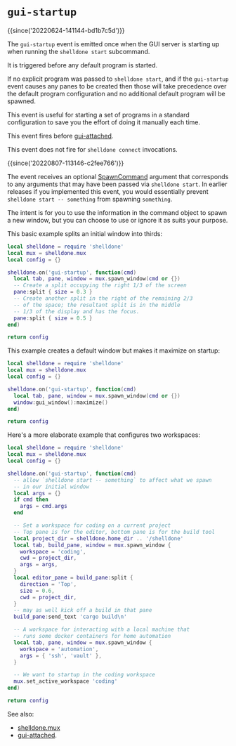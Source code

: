 # `gui-startup`

{{since('20220624-141144-bd1b7c5d')}}

The `gui-startup` event is emitted once when the GUI server is starting up
when running the `shelldone start` subcommand.

It is triggered before any default program is started.

If no explicit program was passed to `shelldone start`, and if the
`gui-startup` event causes any panes to be created then those will take
precedence over the default program configuration and no additional default
program will be spawned.

This event is useful for starting a set of programs in a standard
configuration to save you the effort of doing it manually each time.

This event fires before [gui-attached](gui-attached.md).

This event does not fire for `shelldone connect` invocations.

{{since('20220807-113146-c2fee766')}}

The event receives an optional [SpawnCommand](../SpawnCommand.md) argument that
corresponds to any arguments that may have been passed via `shelldone start`.
In earlier releases if you implemented this event, you would essentially
prevent `shelldone start -- something` from spawning `something`.

The intent is for you to use the information in the command object to
spawn a new window, but you can choose to use or ignore it as suits
your purpose.

This basic example splits an initial window into thirds:

```lua
local shelldone = require 'shelldone'
local mux = shelldone.mux
local config = {}

shelldone.on('gui-startup', function(cmd)
  local tab, pane, window = mux.spawn_window(cmd or {})
  -- Create a split occupying the right 1/3 of the screen
  pane:split { size = 0.3 }
  -- Create another split in the right of the remaining 2/3
  -- of the space; the resultant split is in the middle
  -- 1/3 of the display and has the focus.
  pane:split { size = 0.5 }
end)

return config
```

This example creates a default window but makes it maximize on startup:

```lua
local shelldone = require 'shelldone'
local mux = shelldone.mux
local config = {}

shelldone.on('gui-startup', function(cmd)
  local tab, pane, window = mux.spawn_window(cmd or {})
  window:gui_window():maximize()
end)

return config
```

Here's a more elaborate example that configures two workspaces:

```lua
local shelldone = require 'shelldone'
local mux = shelldone.mux
local config = {}

shelldone.on('gui-startup', function(cmd)
  -- allow `shelldone start -- something` to affect what we spawn
  -- in our initial window
  local args = {}
  if cmd then
    args = cmd.args
  end

  -- Set a workspace for coding on a current project
  -- Top pane is for the editor, bottom pane is for the build tool
  local project_dir = shelldone.home_dir .. '/shelldone'
  local tab, build_pane, window = mux.spawn_window {
    workspace = 'coding',
    cwd = project_dir,
    args = args,
  }
  local editor_pane = build_pane:split {
    direction = 'Top',
    size = 0.6,
    cwd = project_dir,
  }
  -- may as well kick off a build in that pane
  build_pane:send_text 'cargo build\n'

  -- A workspace for interacting with a local machine that
  -- runs some docker containers for home automation
  local tab, pane, window = mux.spawn_window {
    workspace = 'automation',
    args = { 'ssh', 'vault' },
  }

  -- We want to startup in the coding workspace
  mux.set_active_workspace 'coding'
end)

return config
```

See also:

* [shelldone.mux](../shelldone.mux/index.md)
* [gui-attached](gui-attached.md).
